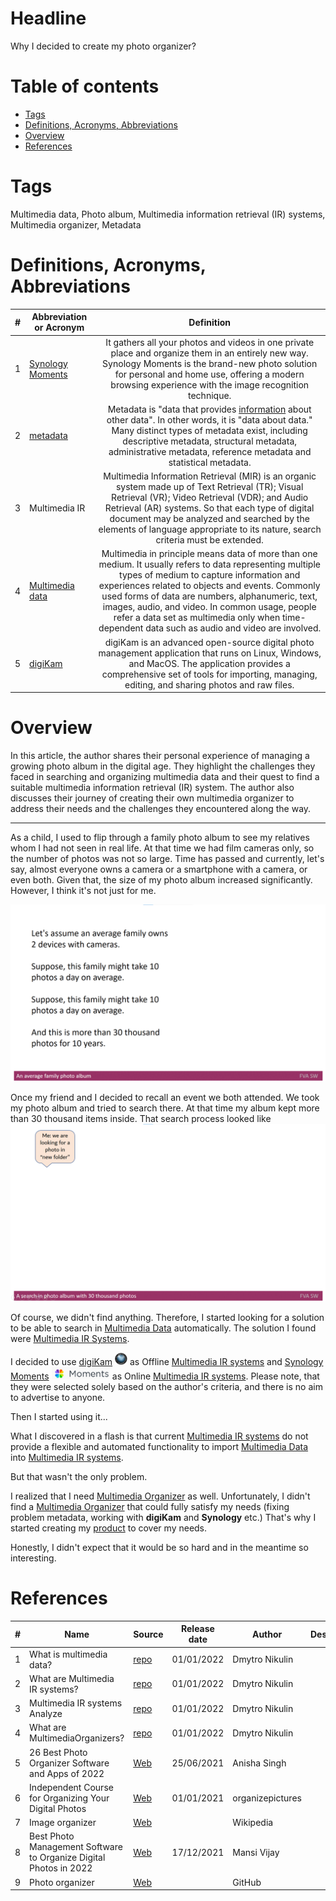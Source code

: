 # Headline
Why I decided to create my photo organizer?

# Table of contents
- [Tags](./WhyCreatedPhotoOrganizer.md#tags)
- [Definitions, Acronyms, Abbreviations](./WhyCreatedPhotoOrganizer.md#definitions-acronyms-abbreviations)
- [Overview](./WhyCreatedPhotoOrganizer.md#overview)
- [References](./WhyCreatedPhotoOrganizer.md#references)

# Tags
Multimedia data, Photo album, Multimedia information retrieval (IR) systems, Multimedia organizer, Metadata

# Definitions, Acronyms, Abbreviations
| # | Abbreviation or Acronym | Definition     |
| - | ------------------------|:--------------:|
| 1 | [Synology Moments](https://www.synology.com/en-global/dsm/feature/moments)|It gathers all your photos and videos in one private place and organize them in an entirely new way. Synology Moments is the brand-new photo solution for personal and home use, offering a modern browsing experience with the image recognition technique. |
| 2 | [metadata](https://en.wikipedia.org/wiki/Metadata)|Metadata is "data that provides [information](https://en.wikipedia.org/wiki/Information) about other data". In other words, it is "data about data." Many distinct types of metadata exist, including descriptive metadata, structural metadata, administrative metadata, reference metadata and statistical metadata. |
| 3 | Multimedia IR| Multimedia Information Retrieval (MIR) is an organic system made up of Text Retrieval (TR); Visual Retrieval (VR); Video Retrieval (VDR); and Audio Retrieval (AR) systems. So that each type of digital document may be analyzed and searched by the elements of language appropriate to its nature, search criteria must be extended.|
| 4 | [Multimedia data](https://link.springer.com/referenceworkentry/10.1007%2F978-0-387-39940-9_1008)| Multimedia in principle means data of more than one medium. It usually refers to data representing multiple types of medium to capture information and experiences related to objects and events. Commonly used forms of data are numbers, alphanumeric, text, images, audio, and video. In common usage, people refer a data set as multimedia only when time-dependent data such as audio and video are involved.|
| 5 | [digiKam](https://www.digikam.org/about/)|digiKam is an advanced open-source digital photo management application that runs on Linux, Windows, and MacOS. The application provides a comprehensive set of tools for importing, managing, editing, and sharing photos and raw files. |

# Overview
In this article, the author shares their personal experience of managing a growing photo album in the digital age.
They highlight the challenges they faced in searching and organizing multimedia data and their quest to find a suitable multimedia information retrieval (IR) system.
The author also discusses their journey of creating their own multimedia organizer to address their needs and the challenges they encountered along the way. 

---

As a child, I used to flip through a family photo album to see my relatives whom I had not seen in real life.
At that time we had film cameras only, so the number of photos was not so large.
Time has passed and currently, let's say, almost everyone owns a camera or a smartphone with a camera, or even both.
Given that, the size of my photo album increased significantly. However, I think it's not just for me.

<img src="./Images/Anaveragefamilyphotoalbum.gif" alt="Anaveragefamilyphotoalbum.gif" />

Once my friend and I decided to recall an event we both attended. We took my photo album and tried to search there. 
At that time my album kept more than 30 thousand items inside. That search process looked like
<img src="./Images/Asearchinphotoalbumwith30thousandphotos.gif" alt="Asearchinphotoalbumwith30thousandphotos.gif" />

Of course, we didn't find anything. Therefore, I started looking for a solution to be able to search in [Multimedia Data](./MultimediaData_en.md) automatically. 
The solution I found were [Multimedia IR Systems](./MultimediaIRSystems_en.md). 

I decided to use [digiKam](https://www.digikam.org/) <img src="./Images/digiKam.png" alt="digiKam.png" width="20" height="20"/> as Offline [Multimedia IR systems](./MultimediaIRSystems_en.md) 
and [Synology Moments](https://www.synology.com/en-global/dsm/feature/moments) <img src="./Images/SynologyMoments.png" alt="SynologyMoments.png" height="20" /> as Online [Multimedia IR systems](./MultimediaIRSystems_en.md).
Please note, that they were selected solely based on the author's criteria, and there is no aim to advertise to anyone.

Then I started using it... 

What I discovered in a flash is that current [Multimedia IR systems](./MultimediaIRSystems_en.md) do not provide a flexible and automated functionality to import [Multimedia Data](./MultimediaData_en.md) into [Multimedia IR systems](./MultimediaIRSystems_en.md).

But that wasn't the only problem.

I realized that I need [Multimedia Organizer](./MultimediaOrganizers.md) as well.
Unfortunately, I didn't find a [Multimedia Organizer](./MultimediaOrganizers.md) that could fully satisfy my needs (fixing problem metadata, working with **digiKam** and **Synology** etc.)
That's why I started creating my [product](https://github.com/dimanikulin/fva) to cover my needs. 

Honestly, I didn't expect that it would be so hard and in the meantime so interesting.

# References
| # | Name                 | Source                | Release date           |  Author                 | Description   |
| - | ---------------------|---------------------- |----------------------- | ----------------------- |:-------------:|
| 1 | What is multimedia data?|[repo](./MultimediaData_en.md)| 01/01/2022            | Dmytro Nikulin |  |
| 2 | What are Multimedia IR systems?|[repo](./MultimediaIRSystems_en.md)|01/01/2022 | Dmytro Nikulin |  |
| 3 | Multimedia IR systems Analyze|[repo](./MultimediaIRSystemsAnalyze_en.md)|01/01/2022| Dmytro Nikulin |  |
| 4 | What are MultimediaOrganizers?|[repo](./MultimediaOrganizers.md)|01/01/2022 | Dmytro Nikulin | |
| 5 | 26 Best Photo Organizer Software and Apps of 2022 |[Web](https://www.pixpa.com/blog/photo-organiser)| 25/06/2021    | Anisha Singh   | |
| 6 | Independent Course for Organizing Your Digital Photos |[Web](https://www.organizepictures.com/organize-digital-photos-course)| 01/01/2021 | organizepictures | |
| 7 | Image organizer      |[Web](https://en.wikipedia.org/wiki/Image_organizer)|  | Wikipedia      | |
| 8 | Best Photo Management Software to Organize Digital Photos in 2022 |[Web](https://wethegeek.com/best-photo-management-software-organize-photos/)| 17/12/2021 | Mansi Vijay ||
| 9 | Photo organizer |[Web](https://github.com/topics/photo-organizer)| | GitHub ||
